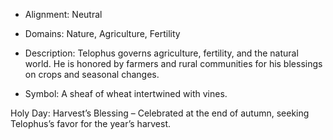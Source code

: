- Alignment: Neutral
    
- Domains: Nature, Agriculture, Fertility
    
- Description: Telophus governs agriculture, fertility, and the natural world. He is honored by farmers and rural communities for his blessings on crops and seasonal changes.
    
- Symbol: A sheaf of wheat intertwined with vines.
    

Holy Day: Harvest’s Blessing – Celebrated at the end of autumn, seeking Telophus’s favor for the year’s harvest.